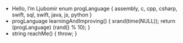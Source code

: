- Hello, I’m Ljubomir
enum progLanguage { assembly, c, cpp, csharp, swift, sql, swift, java, js, python }
- progLanguage learningAndImproving() { srand(time(NULL)); return (progLanguage) (rand() % 10); }
- string reachMe() { throw; }

<!---
MiLjubomir/MiLjubomir is a ✨ special ✨ repository because its `README.md` (this file) appears on your GitHub profile.
You can click the Preview link to take a look at your changes.
--->
